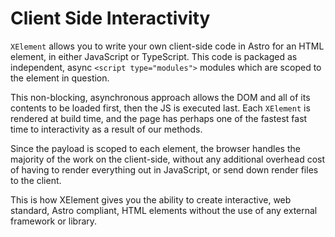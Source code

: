 # Client Side Interactivity


`XElement` allows you to write your own client-side code in Astro for an HTML element, in either JavaScript or TypeScript. This code is packaged as independent, async `<script type="modules">` modules which are scoped to the element in question.

This non-blocking, asynchronous approach allows the DOM and all of its contents to be loaded first, then the JS is executed last. Each `XElement` is rendered at build time, and the page has perhaps one of the fastest fast time to interactivity as a result of our methods.

Since the payload is scoped to each element, the browser handles the majority of the work on the client-side, without any additional overhead cost of having to render everything out in JavaScript, or send down render files to the client.

This is how XElement gives you the ability to create interactive, web standard, Astro compliant, HTML elements without the use of any external framework or library.
